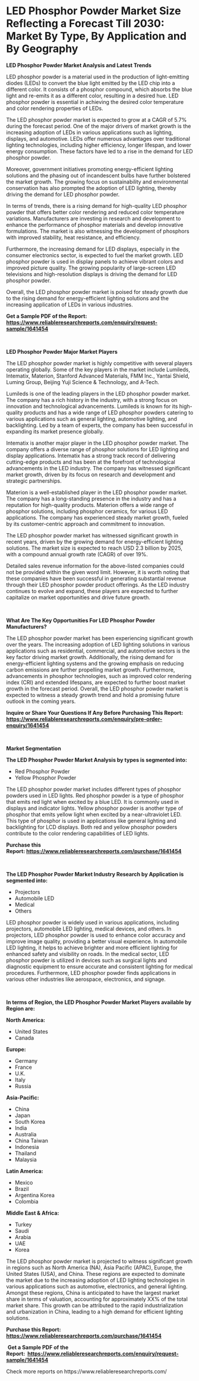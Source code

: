 <p><h1>LED Phosphor Powder Market Size Reflecting a Forecast Till 2030: Market By Type, By Application and By Geography</h1></p><p><strong>LED Phosphor Powder Market Analysis and Latest Trends</strong></p>
<p><p>LED phosphor powder is a material used in the production of light-emitting diodes (LEDs) to convert the blue light emitted by the LED chip into a different color. It consists of a phosphor compound, which absorbs the blue light and re-emits it as a different color, resulting in a desired hue. LED phosphor powder is essential in achieving the desired color temperature and color rendering properties of LEDs.</p><p>The LED phosphor powder market is expected to grow at a CAGR of 5.7% during the forecast period. One of the major drivers of market growth is the increasing adoption of LEDs in various applications such as lighting, displays, and automotive. LEDs offer numerous advantages over traditional lighting technologies, including higher efficiency, longer lifespan, and lower energy consumption. These factors have led to a rise in the demand for LED phosphor powder.</p><p>Moreover, government initiatives promoting energy-efficient lighting solutions and the phasing out of incandescent bulbs have further bolstered the market growth. The growing focus on sustainability and environmental conservation has also prompted the adoption of LED lighting, thereby driving the demand for LED phosphor powder.</p><p>In terms of trends, there is a rising demand for high-quality LED phosphor powder that offers better color rendering and reduced color temperature variations. Manufacturers are investing in research and development to enhance the performance of phosphor materials and develop innovative formulations. The market is also witnessing the development of phosphors with improved stability, heat resistance, and efficiency.</p><p>Furthermore, the increasing demand for LED displays, especially in the consumer electronics sector, is expected to fuel the market growth. LED phosphor powder is used in display panels to achieve vibrant colors and improved picture quality. The growing popularity of large-screen LED televisions and high-resolution displays is driving the demand for LED phosphor powder.</p><p>Overall, the LED phosphor powder market is poised for steady growth due to the rising demand for energy-efficient lighting solutions and the increasing application of LEDs in various industries.</p></p>
<p><strong>Get a Sample PDF of the Report:&nbsp; <a href="https://www.reliableresearchreports.com/enquiry/request-sample/1641454">https://www.reliableresearchreports.com/enquiry/request-sample/1641454</a></strong></p>
<p>&nbsp;</p>
<p><strong>LED Phosphor Powder Major Market Players</strong></p>
<p><p>The LED phosphor powder market is highly competitive with several players operating globally. Some of the key players in the market include Lumileds, Intematix, Materion, Stanford Advanced Materials, FMM Inc., Yantai Shield, Luming Group, Beijing Yuji Science & Technology, and A-Tech.</p><p>Lumileds is one of the leading players in the LED phosphor powder market. The company has a rich history in the industry, with a strong focus on innovation and technological advancements. Lumileds is known for its high-quality products and has a wide range of LED phosphor powders catering to various applications such as general lighting, automotive lighting, and backlighting. Led by a team of experts, the company has been successful in expanding its market presence globally.</p><p>Intematix is another major player in the LED phosphor powder market. The company offers a diverse range of phosphor solutions for LED lighting and display applications. Intematix has a strong track record of delivering cutting-edge products and has been at the forefront of technological advancements in the LED industry. The company has witnessed significant market growth, driven by its focus on research and development and strategic partnerships.</p><p>Materion is a well-established player in the LED phosphor powder market. The company has a long-standing presence in the industry and has a reputation for high-quality products. Materion offers a wide range of phosphor solutions, including phosphor ceramics, for various LED applications. The company has experienced steady market growth, fueled by its customer-centric approach and commitment to innovation.</p><p>The LED phosphor powder market has witnessed significant growth in recent years, driven by the growing demand for energy-efficient lighting solutions. The market size is expected to reach USD 2.3 billion by 2025, with a compound annual growth rate (CAGR) of over 19%.</p><p>Detailed sales revenue information for the above-listed companies could not be provided within the given word limit. However, it is worth noting that these companies have been successful in generating substantial revenue through their LED phosphor powder product offerings. As the LED industry continues to evolve and expand, these players are expected to further capitalize on market opportunities and drive future growth.</p></p>
<p>&nbsp;</p>
<p><strong>What Are The Key Opportunities For LED Phosphor Powder Manufacturers?</strong></p>
<p><p>The LED phosphor powder market has been experiencing significant growth over the years. The increasing adoption of LED lighting solutions in various applications such as residential, commercial, and automotive sectors is the key factor driving market growth. Additionally, the rising demand for energy-efficient lighting systems and the growing emphasis on reducing carbon emissions are further propelling market growth. Furthermore, advancements in phosphor technologies, such as improved color rendering index (CRI) and extended lifespans, are expected to further boost market growth in the forecast period. Overall, the LED phosphor powder market is expected to witness a steady growth trend and hold a promising future outlook in the coming years.</p></p>
<p><strong>Inquire or Share Your Questions If Any Before Purchasing This Report: <a href="https://www.reliableresearchreports.com/enquiry/pre-order-enquiry/1641454">https://www.reliableresearchreports.com/enquiry/pre-order-enquiry/1641454</a></strong></p>
<p>&nbsp;</p>
<p><strong>Market Segmentation</strong></p>
<p><strong>The LED Phosphor Powder Market Analysis by types is segmented into:</strong></p>
<p><ul><li>Red Phosphor Powder</li><li>Yellow Phosphor Powder</li></ul></p>
<p><p>The LED phosphor powder market includes different types of phosphor powders used in LED lights. Red phosphor powder is a type of phosphor that emits red light when excited by a blue LED. It is commonly used in displays and indicator lights. Yellow phosphor powder is another type of phosphor that emits yellow light when excited by a near-ultraviolet LED. This type of phosphor is used in applications like general lighting and backlighting for LCD displays. Both red and yellow phosphor powders contribute to the color rendering capabilities of LED lights.</p></p>
<p><strong>Purchase this Report:&nbsp;<a href="https://www.reliableresearchreports.com/purchase/1641454">https://www.reliableresearchreports.com/purchase/1641454</a></strong></p>
<p>&nbsp;</p>
<p><strong>The LED Phosphor Powder Market Industry Research by Application is segmented into:</strong></p>
<p><ul><li>Projectors</li><li>Automobile LED</li><li>Medical</li><li>Others</li></ul></p>
<p><p>LED phosphor powder is widely used in various applications, including projectors, automobile LED lighting, medical devices, and others. In projectors, LED phosphor powder is used to enhance color accuracy and improve image quality, providing a better visual experience. In automobile LED lighting, it helps to achieve brighter and more efficient lighting for enhanced safety and visibility on roads. In the medical sector, LED phosphor powder is utilized in devices such as surgical lights and diagnostic equipment to ensure accurate and consistent lighting for medical procedures. Furthermore, LED phosphor powder finds applications in various other industries like aerospace, electronics, and signage.</p></p>
<p>&nbsp;</p>
<p><strong>In terms of Region, the LED Phosphor Powder Market Players available by Region are:</strong></p>
<p>
    <p> <strong> North America: </strong>
        <ul>
            <li>United States</li>
            <li>Canada</li>
        </ul>
        </p> 
    <p> <strong> Europe: </strong>
        <ul>
            <li>Germany</li>
            <li>France</li>
            <li>U.K.</li>
            <li>Italy</li>
            <li>Russia</li>
        </ul>
        </p> 
    <p> <strong> Asia-Pacific: </strong>
        <ul>
            <li>China</li>
            <li>Japan</li>
            <li>South Korea</li>
            <li>India</li>
            <li>Australia</li>
            <li>China Taiwan</li>
            <li>Indonesia</li>
            <li>Thailand</li>
            <li>Malaysia</li>
        </ul>
        </p> 
    <p> <strong> Latin America: </strong>
        <ul>
            <li>Mexico</li>
            <li>Brazil</li>
            <li>Argentina Korea</li>
            <li>Colombia</li>
        </ul>
        </p> 
    <p> <strong> Middle East & Africa: </strong>
        <ul>
            <li>Turkey</li>
            <li>Saudi</li>
            <li>Arabia</li>
            <li>UAE</li>
            <li>Korea</li>
        </ul>
    </p>
    </p>
<p><p>The LED phosphor powder market is projected to witness significant growth in regions such as North America (NA), Asia Pacific (APAC), Europe, the United States (USA), and China. These regions are expected to dominate the market due to the increasing adoption of LED lighting technologies in various applications such as automotive, electronics, and general lighting. Amongst these regions, China is anticipated to have the largest market share in terms of valuation, accounting for approximately XX% of the total market share. This growth can be attributed to the rapid industrialization and urbanization in China, leading to a high demand for efficient lighting solutions.</p></p>
<p><strong>Purchase this Report: <a href="https://www.reliableresearchreports.com/purchase/1641454">https://www.reliableresearchreports.com/purchase/1641454</a></strong></p>
<p>&nbsp;<strong>Get a Sample PDF of the Report:&nbsp;&nbsp;<a href="https://www.reliableresearchreports.com/enquiry/request-sample/1641454">https://www.reliableresearchreports.com/enquiry/request-sample/1641454</a></strong></p>
<p><strong></strong></p>
<p>Check more reports on https://www.reliableresearchreports.com/</p>